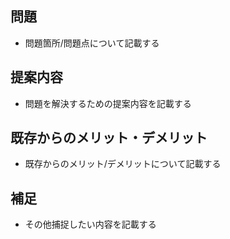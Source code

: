 ## 問題
- 問題箇所/問題点について記載する

## 提案内容
- 問題を解決するための提案内容を記載する

## 既存からのメリット・デメリット
- 既存からのメリット/デメリットについて記載する

## 補足
- その他捕捉したい内容を記載する
